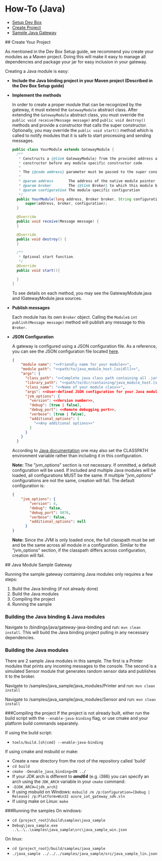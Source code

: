 # How-To (Java)

- [Setup Dev Box](java_devbox_setup.md)
- [Create Project](#createproject)
- [Sample Java Gateway](#sampleguide)

<a name="createproject">
## Create Your Project

As mentioned in the Dev Box Setup guide, we recommend you create your modules as a Maven project. Doing this will make it easy to manage all dependencies and package your jar for easy inclusion in your gateway.

Creating a Java module is easy:
- **Include the Java binding project in your Maven project (Described in the Dev Box Setup guide)**
- **Implement the methods**
  
  In order to create a proper module that can be recognized by the gateway, it must extend the ```GatewayModule``` abstract class.
  After extending the ```GatewayModule``` abstract class, you must override the ```public void receive(Message message)``` and ```public void destroy()``` methods and provide a constructor that calls the super constructor.
  Optionally, you may override the ```public void start()``` method which is called to notify modules that it is safe to start processing and sending messages.
  
  ```java
  public class YourModule extends GatewayModule {
    /**
     * Constructs a {@link GatewayModule} from the provided address and {@link Broker}. A {@link GatewayModule} should always call this super
     * constructor before any module-specific constructor code.
     *
     * The {@code address} parameter must be passed to the super constructor but can be ignored by the module-implementor when writing a module implementation.
     * 
     * @param address       The address of the native module pointer
     * @param broker        The {@link Broker} to which this module belongs
     * @param configuration The module-specific configuration
     */
    public YourModule(long address, Broker broker, String configuration) {
        super(address, broker, configuration);
    }

    @Override
    public void receive(Message message) {
    }

    @Override
    public void destroy() {
    }

    /**
     * Optional start function.
     */
    @Override
    public void start(){

    }
  }
  ```
  
  To see details on each method, you may see the GatewayModule.java and IGatewayModule.java sources.
  
- **Publish messages**

  Each module has its own ```Broker``` object. Calling the ```Module```s ```int publish(Message message)``` method will publish any message to this ```Broker```.
  
- **JSON Configuration**
  
  A gateway is configured using a JSON configuration file. As a reference, you can see the JSON configuration file located [here](../samples/java_sample/src/java_sample_win.json).
  
  ```json
  {
      "module name": "<<Friendly name for your module>>",
      "module path": "<<path/to/java_module_host.[so|dll]>>",
      "args": {
        "class_path": "<<Complete java class path containing all .jar and .class files necessary>>",
        "library_path": "<<path/to/dir/containing/java_module_host.[so|dll]>>",
        "class_name": "<<Name of your module class>>",
        "args": <<User-defined JSON configuration for your Java module>>,
        "jvm_options": {
          "version": <<Version number>>,
          "debug": [true | false],
          "debug_port": <<Remote debugging port>>,
          "verbose": [true | false],
          "additional_options": [
            "<<Any additional options>>"
          ]
        }
      }
    }
  ```
  
  According to [Java documentation](https://docs.oracle.com/javase/tutorial/essential/environment/paths.html) one may also set the CLASSPATH environment
  variable rather than including it in this configuration.
  
  **Note:** The "jvm_options" section is not necessary. If ommitted, a default configuration will be used. If included and multiple Java modules
  will be loaded, all configurations MUST be the same. If multiple "jvm_options" configurations are not the same, creation will fail.
  The default configuration is:

  ```json
  {
      "jvm_options": {
          "version": 4,
          "debug": false,
          "debug_port": 9876,
          "verbose": false,
          "additional_options": null
        }
  }
  ```
  
  **Note:** Since the JVM is only loaded once, the full classpath must be set and be the same across all module in a configuration. Similar to the
  "jvm_options" section, if the classpath differs across configuration, creation will fail.


<a name="sampleguide">
## Java Module Sample Gateway

Running the sample gateway containing Java modules only requires a few steps:

1. Build the Java binding (if not already done)
2. Build the Java modules
3. Compiling the project
4. Running the sample

### Building the Java binding & Java modules
Navigate to /bindings/java/gateway-java-binding and run: ```mvn clean install```. This will build the Java binding project pulling in any necessary dependencies.

### Building the Java modules
There are 2 sample Java modules in this sample. The first is a Printer modules that prints any incoming messages to the console. The second is a simulated Sensor
module that generates random sensor data and publishes it to the broker.

Navigate to /samples/java_sample/java_modules/Printer and run: ```mvn clean install```

Navigate to /samples/java_sample/java_modules/Sensor and run: ```mvn clean install```

###Compiling the project
If the project is not already built, either run the build script with the ```--enable-java-binding``` flag, or use cmake and your platform build commands separately.

If using the build script:

  - ```tools/build.[sh|cmd] --enable-java-binding```

If using cmake and msbuild or make:
  - Create a new directory from the root of the repository called 'build'
  - ```cd build```
  - ```cmake -Denable_java_binding=ON ../```
  - If your JDK arch is different to ***amd64*** (e.g. i386) you can specify an arch using the ```JDK_ARCH``` variable in your ```cmake``` command:
  - ```-DJDK_ARCH={jdk_arch}```
  - If using msbuild on Windows: ```msbuild /m /p:Configuration=[Debug | Release] /p:Platform=Win32 azure_iot_gateway_sdk.sln```
  - If using make on Linux: ```make```
  
###Running the samples
On windows:
  - ```cd {project_root}\build\samples\java_sample```
  - ```Debug\java_sample.exe ..\..\..\samples\java_sample\src\java_sample_win.json```

On linux:
  - ```cd {project_root}/build/samples/java_sample```
  - ```./java_sample ../../../samples/java_sample/src/java_sample_lin.json```
